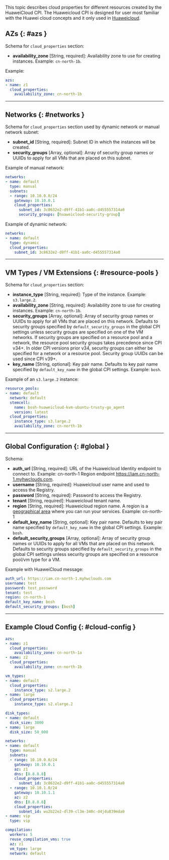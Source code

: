 This topic describes cloud properties for different resources created by the HuaweiCloud CPI.
The Huaweicloud CPI is designed for user most familiar with the Huawei cloud concepts and it only used in [Huaweicloud](https://www.huaweicloud.com/).

## AZs {: #azs }

Schema for `cloud_properties` section:

* **availability_zone** [String, required]: Availability zone to use for creating instances. Example: `cn-north-1b`.

Example:

```yaml
azs:
- name: z1
  cloud_properties:
    availability_zone: cn-north-1b
```

---
## Networks {: #networks }

Schema for `cloud_properties` section used by dynamic network or manual network subnet:

* **subnet_id** [String, required]: Subnet ID in which the instances will be created.
* **security_groups** [Array, optional]: Array of security group names or UUIDs to apply for all VMs that are placed on this subnet.

Example of manual network:

```yaml
networks:
- name: default
  type: manual
  subnets:
  - range: 10.10.0.0/24
    gateway: 10.10.0.1
    cloud_properties:
      subnet_id: 3c8632e2-d9ff-41b1-aa0c-d455557314a0
      security_groups: [huaweicloud-security-group]
```

Example of dynamic network:

```yaml
networks:
- name: default
  type: dynamic
  cloud_properties:
    subnet_id: 3c8632e2-d9ff-41b1-aa0c-d455557314a0
```


---
## VM Types / VM Extensions {: #resource-pools }

Schema for `cloud_properties` section:

* **instance_type** [String, required]: Type of the instance. Example: `s3.large.2`.
* **availability_zone** [String, required]: Availability zone to use for creating instances. Example: `cn-north-1b`.
* **security_groups** [Array, optional]: Array of security group names or UUIDs to apply for all VMs that are placed on this network. Defaults to security groups specified by `default_security_groups` in the global CPI settings unless security groups are specified on one of the VM networks. If security groups are specified on a resource pool and a network, the resource pool security groups takes precedence since CPI v34+. In older CPI versions prior v34, security groups can either be specified for a network or a resource pool. Security group UUIDs can be used since CPI v39+.
* **key_name** [String, optional]: Key pair name. Defaults to key pair name specified by `default_key_name` in the global CPI settings. Example: `bosh`.

Example of an `s3.large.2` instance:

```yaml
resource_pools:
- name: default
  network: default
  stemcell:
    name: bosh-huaweicloud-kvm-ubuntu-trusty-go_agent
    version: latest
  cloud_properties:
    instance_type: s3.large.2
    availability_zone: cn-north-1b
```

---
## Global Configuration {: #global }

Schema:

* **auth_url** [String, required]: URL of the Huaweicloud Identity endpoint to connect to. Example: cn-north-1 Region endpoint https://iam.cn-north-1.myhwclouds.com.
* **username** [String, required]: Huaweicloud user name and used to access the Registry.
* **password** [String, required]: Password to access the Registry.
* **tenant** [String, required]: Huaweicloud tenant name.
* **region** [String, required]: Huaweicloud region name. A region is a [geographical area](https://developer.huaweicloud.com/en-us/endpoint) where you can run your services. Example: cn-north-1
* **default_key_name** [String, optional]: Key pair name. Defaults to key pair name specified by `default_key_name` in the global CPI settings. Example: `bosh`.
* **default_security_groups** [Array, optional]:  Array of security group names or UUIDs to apply for all VMs that are placed on this network. Defaults to security groups specified by `default_security_groups` in the global CPI settings unless security groups are specified on a resource pool/vm type for a VM.

Example with HuaweiCloud message:

```yaml
auth_url: https://iam.cn-north-1.myhwclouds.com
username: test
password: test_password
tenant: test
region: cn-north-1
default_key_name: bosh
default_security_groups: [bosh]
```

---
## Example Cloud Config {: #cloud-config }

```yaml
azs:
- name: z1
  cloud_properties:
    availability_zone: cn-north-1a
- name: z2
  cloud_properties:
    availability_zone: cn-north-1b

vm_types:
- name: default
  cloud_properties:
    instance_type: s2.large.2
- name: large
  cloud_properties:
    instance_type: s2.xlarge.2

disk_types:
- name: default
  disk_size: 3000
- name: large
  disk_size: 50_000

networks:
- name: default
  type: manual
  subnets:
  - range: 10.10.0.0/24
    gateway: 10.10.0.1
    az: z1
    dns: [8.8.8.8]
    cloud_properties:
      subnet_id: 3c8632e2-d9ff-41b1-aa0c-d455557314a0
  - range: 10.10.1.0/24
    gateway: 10.10.1.1
    az: z2
    dns: [8.8.8.8]
    cloud_properties:
      subnet_id: wu2b22e2-dl39-cl3m-340c-d4jdu839mda0
- name: vip
  type: vip

compilation:
  workers: 5
  reuse_compilation_vms: true
  az: z1
  vm_type: large
  network: default
```
